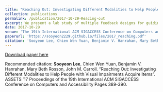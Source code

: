 ```yaml
---
title: "Reaching Out: Investigating Different Modalities to Help People with Visual Impairments Acquire Items"
collection: publications
permalink: /publication/2017-10-29-Reacing-out
excerpt: We present a lab study of multiple feedback designs for guiding small-scale arm-and-hand movement for people with visual impairments (PVI), so that they can reach out to and grasp an item on a shelf. Little attention has been paid to the guidance of smallscale arm-and-hand movements by PVI, yet this is an essential element of product acquisition in a grocery shopping task and other similar daily activities. We developed a feedback interface that allowed us to explore two types of auditory feedback (speech and tones), haptic vibration feedback, and a combination of both. The result of the study demonstrated that the multi-modal navigational feedback, specifically speech and haptic, was the most effective and preferred mode for small-scale navigation. 
date: 2017-10-29
venue: 'The 19th International ACM SIGACCESS Conference on Computers and Accessibility'
paperurl: 'https://sooyeon2229.github.io/files/2017_reaching.pdf'
citation: 'Sooyeon Lee, Chien Wen Yuan, Benjamin V. Hanrahan, Mary Beth Rosson, John M. Carroll. “Reaching Out: Investigating Different Modalities to Help People with Visual Impairments Acquire Items”. ASSETS ’17 Proceedings of the 19th International ACM SIGACCESS Conference on Computers and Accessibility Pages 389-390.'
---
```


[Download paper here](https://sooyeon2229.github.io/files/2017_reaching.pdf)

Recommended citation: **Sooyeon Lee**, Chien Wen Yuan, Benjamin V. Hanrahan, Mary Beth Rosson, John M. Carroll. “Reaching Out: Investigating Different Modalities to Help People with Visual Impairments Acquire Items”. ASSETS ’17 Proceedings of the 19th International ACM SIGACCESS Conference on Computers and Accessibility Pages 389-390.

